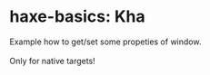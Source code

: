 haxe-basics: Kha
=========================

Example how to get/set some propeties of window.
<br/>
<br/>
Only for native targets!
